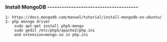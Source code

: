 

### Install MongoDB --------------------------------------
	1- https://docs.mongodb.com/manual/tutorial/install-mongodb-on-ubuntu/
	2- php monngo driver
		sudo apt-get install php5-mongo
		sudo gedit /etc/php5/apache2/php.ini
		and extension=mongo.so in php.ini





